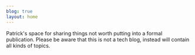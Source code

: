 ```yaml
---
blog: true
layout: home
---
```


Patrick's space for sharing things not worth putting into a formal publication.  Please be aware that this is not a tech blog, instead will contain all kinds of topics.

